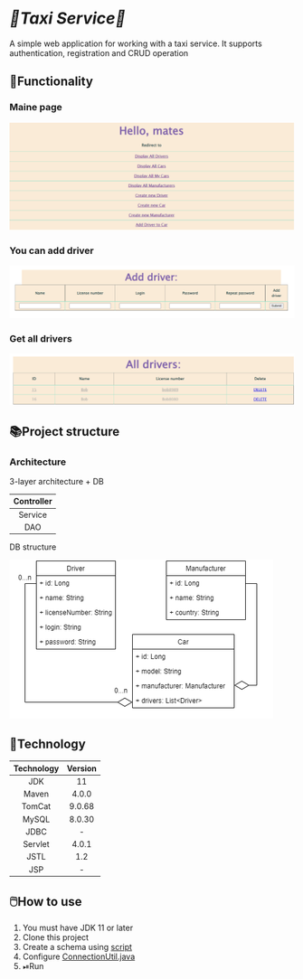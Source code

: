 ﻿*<h1> 🚕Taxi Service🚕</h1>*
<p>A simple web application for working with a taxi service. It supports authentication, registration and CRUD operation</p>

<h2> 🙈Functionality </h2> 
<h3> Maine page</h3>

![img.png](img/mainePage.png)
<h3> You can add driver</h3>

![](img/img_1.png)
<h3> Get all drivers </h3>

![](img/getAllDrivers.png)
<h2> 📚Project structure </h2>
<h3> Architecture </h3>
<p>3-layer architecture + DB </p>

| Controller |
|:----------:|
|  Service   |
|    DAO     |

<p> DB structure</p>

![DB structure](img/DB.png)

<h2> 📑Technology </h2>

| Technology	 | Version |
|:-----------:|:-------:|
|    JDK	     |   11    |
|   Maven	    |  4.0.0  |
|   TomCat	   | 9.0.68  |
|   MySQL	    | 8.0.30  |
|    JDBC	    |    -    |
|  Servlet	   |  4.0.1  |
|    JSTL	    |   1.2   |
|    JSP	     |    -    |

<h2> 🖱️How to use</h2>
<ol>
  <li>You must have JDK 11 or later</li>
  <li>Clone this project</li>
  <li>Create a schema using <a href="https://github.
com/SoulARC/taxi-service/blob/main/src/main/resources/init_db.sql#L9">script</a> </li>
  <li>Configure <a href="https://github.com/SoulARC/taxi-service/blob/main/src/main/java/taxi/util/ConnectionUtil.java#L9">ConnectionUtil.java</a> 
  <li>⏯Run</li>  
</ol> 




